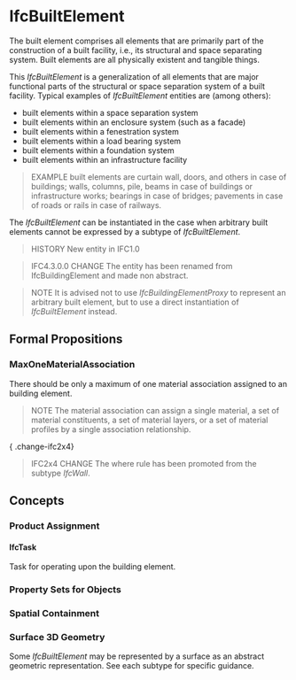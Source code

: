 # IfcBuiltElement

The built element comprises all elements that are primarily part of the construction of a built facility, i.e., its structural and space separating system. Built elements are all physically existent and tangible things.<!-- end of definition -->

This _IfcBuiltElement_ is a generalization of all elements that are major functional parts of the structural or space separation system of a built facility. Typical examples of _IfcBuiltElement_ entities are (among others):

* built elements within a space separation system
* built elements within an enclosure system (such as a facade)
* built elements within a fenestration system
* built elements within a load bearing system
* built elements within a foundation system
* built elements within an infrastructure facility

> EXAMPLE built elements are curtain wall, doors, and others in case of buildings; walls, columns, pile, beams in case of buildings or infrastructure works; bearings in case of bridges; pavements in case of roads or rails in case of railways.

The _IfcBuiltElement_ can be instantiated in the case when arbitrary built elements cannot be expressed by a subtype of _IfcBuiltElement_.

> HISTORY New entity in IFC1.0

> IFC4.3.0.0 CHANGE The entity has been renamed from IfcBuildingElement and made non abstract.

> NOTE It is advised not to use _IfcBuildingElementProxy_ to represent an arbitrary built element, but to use a direct instantiation of _IfcBuiltElement_ instead.

## Formal Propositions

### MaxOneMaterialAssociation
There should be only a maximum of one material association assigned to an building element.
> NOTE The material association can assign a single material, a set of material constituents, a set of material layers, or a set of material profiles by a single association relationship.

{ .change-ifc2x4}
> IFC2x4 CHANGE The where rule has been promoted from the subtype _IfcWall_.

## Concepts

### Product Assignment



#### IfcTask

Task for operating upon the building element.

### Property Sets for Objects



### Spatial Containment



### Surface 3D Geometry

Some _IfcBuiltElement_ may be represented by a surface as an abstract geometric representation. See each subtype for specific guidance.
